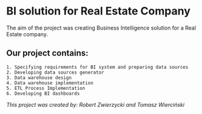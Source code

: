 # BI solution for Real Estate Company
The aim of the project was creating Business Intelligence solution for a Real Estate company. 

## Our project contains:
	1. Specifying requirements for BI system and preparing data sources
	2. Developing data sources generator
	3. Data warehouse design
	4. Data warehouse implementation
	5. ETL Process Implementation
	6. Developing BI dashboards

*This project was created by: Robert Zwierzycki and Tomasz Wierciński*

